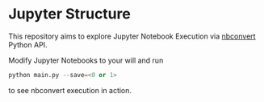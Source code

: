 # Jupyter Structure

This repository aims to explore Jupyter Notebook Execution 
via [nbconvert](https://nbconvert.readthedocs.io/en/latest/) Python API.

Modify Jupyter Notebooks to your will and run

```python
python main.py --save=<0 or 1>
```

to see nbconvert execution in action.
